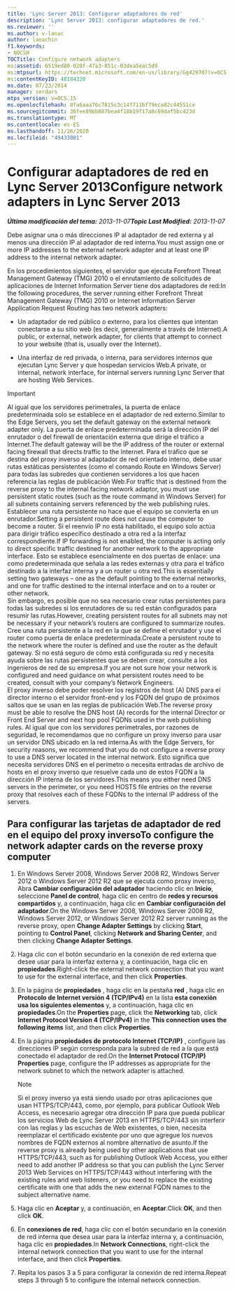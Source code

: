 ```yaml
---
title: 'Lync Server 2013: Configurar adaptadores de red'
description: 'Lync Server 2013: configurar adaptadores de red.'
ms.reviewer: ''
ms.author: v-lanac
author: lanachin
f1.keywords:
- NOCSH
TOCTitle: Configure network adapters
ms:assetid: 6519ed80-020f-47a3-851c-03dea5eac5d9
ms:mtpsurl: https://technet.microsoft.com/en-us/library/Gg429707(v=OCS.15)
ms:contentKeyID: 48184320
ms.date: 07/23/2014
manager: serdars
mtps_version: v=OCS.15
ms.openlocfilehash: 8fa6aaa76c7815c3c14f711bf79eca82c44551ce
ms.sourcegitcommit: 36fee89bb887bea4f18b19f17a8c69daf5bc423d
ms.translationtype: MT
ms.contentlocale: es-ES
ms.lasthandoff: 11/26/2020
ms.locfileid: "49433881"
---
```

# <a name="configure-network-adapters-in-lync-server-2013"></a><span data-ttu-id="0f4c3-103">Configurar adaptadores de red en Lync Server 2013</span><span class="sxs-lookup"><span data-stu-id="0f4c3-103">Configure network adapters in Lync Server 2013</span></span>

<div data-xmlns="http://www.w3.org/1999/xhtml">

<div class="topic" data-xmlns="http://www.w3.org/1999/xhtml" data-msxsl="urn:schemas-microsoft-com:xslt" data-cs="https://msdn.microsoft.com/">

<div data-asp="https://msdn2.microsoft.com/asp">



</div>

<div id="mainSection">

<div id="mainBody"><span data-ttu-id="0f4c3-104">

<span> </span></span><span class="sxs-lookup"><span data-stu-id="0f4c3-104">

<span> </span></span></span>

<span data-ttu-id="0f4c3-105">_**Última modificación del tema:** 2013-11-07_</span><span class="sxs-lookup"><span data-stu-id="0f4c3-105">_**Topic Last Modified:** 2013-11-07_</span></span>

<span data-ttu-id="0f4c3-106">Debe asignar una o más direcciones IP al adaptador de red externa y al menos una dirección IP al adaptador de red interna.</span><span class="sxs-lookup"><span data-stu-id="0f4c3-106">You must assign one or more IP addresses to the external network adapter and at least one IP address to the internal network adapter.</span></span>

<span data-ttu-id="0f4c3-107">En los procedimientos siguientes, el servidor que ejecuta Forefront Threat Management Gateway (TMG) 2010 o el enrutamiento de solicitudes de aplicaciones de Internet Information Server tiene dos adaptadores de red:</span><span class="sxs-lookup"><span data-stu-id="0f4c3-107">In the following procedures, the server running either Forefront Threat Management Gateway (TMG) 2010 or Internet Information Server Application Request Routing has two network adapters:</span></span>

  - <span data-ttu-id="0f4c3-108">Un adaptador de red público o externo, para los clientes que intentan conectarse a su sitio web (es decir, generalmente a través de Internet).</span><span class="sxs-lookup"><span data-stu-id="0f4c3-108">A public, or external, network adapter, for clients that attempt to connect to your website (that is, usually over the Internet).</span></span>

  - <span data-ttu-id="0f4c3-109">Una interfaz de red privada, o interna, para servidores internos que ejecutan Lync Server y que hospedan servicios Web.</span><span class="sxs-lookup"><span data-stu-id="0f4c3-109">A private, or internal, network interface, for internal servers running Lync Server that are hosting Web Services.</span></span>

<div>


> [!IMPORTANT]  
> <span data-ttu-id="0f4c3-110">Al igual que los servidores perimetrales, la puerta de enlace predeterminada solo se establece en el adaptador de red externo.</span><span class="sxs-lookup"><span data-stu-id="0f4c3-110">Similar to the Edge Servers, you set the default gateway on the external network adapter only.</span></span> <span data-ttu-id="0f4c3-111">La puerta de enlace predeterminada será la dirección IP del enrutador o del firewall de orientación externa que dirige el tráfico a Internet.</span><span class="sxs-lookup"><span data-stu-id="0f4c3-111">The default gateway will be the IP address of the router or external facing firewall that directs traffic to the Internet.</span></span> <span data-ttu-id="0f4c3-112">Para el tráfico que se destina del proxy inverso al adaptador de red orientado interno, debe usar rutas estáticas persistentes (como el comando Route en Windows Server) para todas las subredes que contienen servidores a los que hacen referencia las reglas de publicación Web.</span><span class="sxs-lookup"><span data-stu-id="0f4c3-112">For traffic that is destined from the reverse proxy to the internal facing network adaptor, you must use persistent static routes (such as the route command in Windows Server) for all subnets containing servers referenced by the web publishing rules.</span></span> <span data-ttu-id="0f4c3-113">Establecer una ruta persistente no hace que el equipo se convierta en un enrutador.</span><span class="sxs-lookup"><span data-stu-id="0f4c3-113">Setting a persistent route does not cause the computer to become a router.</span></span> <span data-ttu-id="0f4c3-114">Si el reenvío IP no está habilitado, el equipo solo actúa para dirigir tráfico específico destinado a otra red a la interfaz correspondiente.</span><span class="sxs-lookup"><span data-stu-id="0f4c3-114">If IP forwarding is not enabled, the computer is acting only to direct specific traffic destined for another network to the appropriate interface.</span></span> <span data-ttu-id="0f4c3-115">Esto se establece esencialmente en dos puertas de enlace: una como predeterminada que señala a las redes externas y otra para el tráfico destinado a la interfaz interna y a un router u otra red.</span><span class="sxs-lookup"><span data-stu-id="0f4c3-115">This is essentially setting two gateways – one as the default pointing to the external networks, and one for traffic destined to the internal interface and on to a router or other network.</span></span><BR><span data-ttu-id="0f4c3-116">Sin embargo, es posible que no sea necesario crear rutas persistentes para todas las subredes si los enrutadores de su red están configurados para resumir las rutas.</span><span class="sxs-lookup"><span data-stu-id="0f4c3-116">However, creating persistent routes for all subnets may not be necessary if your network’s routers are configured to summarize routes.</span></span> <span data-ttu-id="0f4c3-117">Cree una ruta persistente a la red en la que se define el enrutador y use el router como puerta de enlace predeterminada.</span><span class="sxs-lookup"><span data-stu-id="0f4c3-117">Create a persistent route to the network where the router is defined and use the router as the default gateway.</span></span> <span data-ttu-id="0f4c3-118">Si no está seguro de cómo está configurada su red y necesita ayuda sobre las rutas persistentes que se deben crear, consulte a los ingenieros de red de su empresa.</span><span class="sxs-lookup"><span data-stu-id="0f4c3-118">If you are not sure how your network is configured and need guidance on what persistent routes need to be created, consult with your company’s Network Engineers.</span></span><BR><span data-ttu-id="0f4c3-119">El proxy inverso debe poder resolver los registros de host (A) DNS para el director interno o el servidor front-end y los FQDN del grupo de próximos saltos que se usan en las reglas de publicación Web.</span><span class="sxs-lookup"><span data-stu-id="0f4c3-119">The reverse proxy must be able to resolve the DNS host (A) records for the internal Director or Front End Server and next hop pool FQDNs used in the web publishing rules.</span></span> <span data-ttu-id="0f4c3-120">Al igual que con los servidores perimetrales, por razones de seguridad, le recomendamos que no configure un proxy inverso para usar un servidor DNS ubicado en la red interna.</span><span class="sxs-lookup"><span data-stu-id="0f4c3-120">As with the Edge Servers, for security reasons, we recommend that you do not configure a reverse proxy to use a DNS server located in the internal network.</span></span> <span data-ttu-id="0f4c3-121">Esto significa que necesita servidores DNS en el perímetro o necesita entradas de archivo de hosts en el proxy inverso que resuelve cada uno de estos FQDN a la dirección IP interna de los servidores.</span><span class="sxs-lookup"><span data-stu-id="0f4c3-121">This means you either need DNS servers in the perimeter, or you need HOSTS file entries on the reverse proxy that resolves each of these FQDNs to the internal IP address of the servers.</span></span>



</div>

<div>

## <a name="to-configure-the-network-adapter-cards-on-the-reverse-proxy-computer"></a><span data-ttu-id="0f4c3-122">Para configurar las tarjetas de adaptador de red en el equipo del proxy inverso</span><span class="sxs-lookup"><span data-stu-id="0f4c3-122">To configure the network adapter cards on the reverse proxy computer</span></span>

1.  <span data-ttu-id="0f4c3-123">En Windows Server 2008, Windows Server 2008 R2, Windows Server 2012 o Windows Server 2012 R2 que se ejecuta como proxy inverso, Abra **Cambiar configuración del adaptador** haciendo clic en **Inicio**, seleccione **Panel de control**, haga clic en centro de **redes y recursos compartidos** y, a continuación, haga clic en **Cambiar configuración del adaptador**.</span><span class="sxs-lookup"><span data-stu-id="0f4c3-123">On the Windows Server 2008, Windows Server 2008 R2, Windows Server 2012, or Windows Server 2012 R2 server running as the reverse proxy, open **Change Adapter Settings** by clicking **Start**, pointing to **Control Panel**, clicking **Network and Sharing Center**, and then clicking **Change Adapter Settings**.</span></span>

2.  <span data-ttu-id="0f4c3-124">Haga clic con el botón secundario en la conexión de red externa que desee usar para la interfaz externa y, a continuación, haga clic en **propiedades**.</span><span class="sxs-lookup"><span data-stu-id="0f4c3-124">Right-click the external network connection that you want to use for the external interface, and then click **Properties**.</span></span>

3.  <span data-ttu-id="0f4c3-125">En la página de **propiedades** , haga clic en la pestaña **red** , haga clic en **Protocolo de Internet versión 4 (TCP/IPv4)** en la lista **esta conexión usa los siguientes elementos** y, a continuación, haga clic en **propiedades**.</span><span class="sxs-lookup"><span data-stu-id="0f4c3-125">On the **Properties** page, click the **Networking** tab, click **Internet Protocol Version 4 (TCP/IPv4)** in the **This connection uses the following items** list, and then click **Properties**.</span></span>

4.  <span data-ttu-id="0f4c3-126">En la página **propiedades de protocolo Internet (TCP/IP)** , configure las direcciones IP según corresponda para la subred de red a la que está conectado el adaptador de red.</span><span class="sxs-lookup"><span data-stu-id="0f4c3-126">On the **Internet Protocol (TCP/IP) Properties** page, configure the IP addresses as appropriate for the network subnet to which the network adapter is attached.</span></span>
    
    <div>
    

    > [!NOTE]  
    > <span data-ttu-id="0f4c3-127">Si el proxy inverso ya está siendo usado por otras aplicaciones que usan HTTPS/TCP/443, como, por ejemplo, para publicar Outlook Web Access, es necesario agregar otra dirección IP para que pueda publicar los servicios Web de Lync Server 2013 en HTTPS/TCP/443 sin interferir con las reglas y las escuchas de Web existentes, o bien, necesita reemplazar el certificado existente por uno que agregue los nuevos nombres de FQDN externos al nombre alternativo de asunto.</span><span class="sxs-lookup"><span data-stu-id="0f4c3-127">If the reverse proxy is already being used by other applications that use HTTPS/TCP/443, such as for publishing Outlook Web Access, you either need to add another IP address so that you can publish the Lync Server 2013 Web Services on HTTPS/TCP/443 without interfering with the existing rules and web listeners, or you need to replace the existing certificate with one that adds the new external FQDN names to the subject alternative name.</span></span>

    
    </div>

5.  <span data-ttu-id="0f4c3-128">Haga clic en **Aceptar** y, a continuación, en **Aceptar**.</span><span class="sxs-lookup"><span data-stu-id="0f4c3-128">Click **OK**, and then click **OK**.</span></span>

6.  <span data-ttu-id="0f4c3-129">En **conexiones de red**, haga clic con el botón secundario en la conexión de red interna que desea usar para la interfaz interna y, a continuación, haga clic en **propiedades**.</span><span class="sxs-lookup"><span data-stu-id="0f4c3-129">In **Network Connections**, right-click the internal network connection that you want to use for the internal interface, and then click **Properties**.</span></span>

7.  <span data-ttu-id="0f4c3-130">Repita los pasos 3 a 5 para configurar la conexión de red interna.</span><span class="sxs-lookup"><span data-stu-id="0f4c3-130">Repeat steps 3 through 5 to configure the internal network connection.</span></span>

<span data-ttu-id="0f4c3-131"></div>

</div>

<span> </span>

</div>

</div>

</span><span class="sxs-lookup"><span data-stu-id="0f4c3-131"></div>

</div>

<span> </span>

</div>

</div>

</span></span></div>

